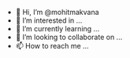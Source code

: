 - 👋 Hi, I’m @mohitmakvana
- 👀 I’m interested in ...
- 🌱 I’m currently learning ...
- 💞️ I’m looking to collaborate on ...
- 📫 How to reach me ...

<!---
mohitmakvana/mohitmakvana is a ✨ special ✨ repository because its `README.md` (this file) appears on your GitHub profile.
You can click the Preview link to take a look at your changes.
--->

